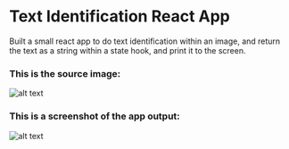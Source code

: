 # Text Identification React App

Built a small react app to do text identification within an image, and return the text as a string within a state hook, and print it to the screen.

### This is the source image:
![alt text](https://github.com/confidenti-al/predictons-app/img/marcusaurelius.jpeg "Marcus Aurelius - Quote")

### This is a screenshot of the app output:

![alt text](https://github.com/confidenti-al/predictons-app/img/amplify-predictions-identify-text.jpg "React App Output")